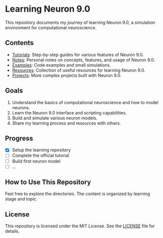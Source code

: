 # Learning Neuron 9.0

This repository documents my journey of learning Neuron 9.0, a simulation environment for computational neuroscience.

## Contents

- [Tutorials](tutorials/): Step-by-step guides for various features of Neuron 9.0.
- [Notes](notes/): Personal notes on concepts, features, and usage of Neuron 9.0.
- [Examples](examples/): Code examples and small simulations.
- [Resources](resources/): Collection of useful resources for learning Neuron 9.0.
- [Projects](projects/): More complex projects built with Neuron 9.0.

## Goals

1. Understand the basics of computational neuroscience and how to model neurons.
2. Learn the Neuron 9.0 interface and scripting capabilities.
3. Build and simulate various neuron models.
4. Share my learning process and resources with others.

## Progress

- [x] Setup the learning repository
- [ ] Complete the official tutorial
- [ ] Build first neuron model
- [ ] ...

## How to Use This Repository

Feel free to explore the directories. The content is organized by learning stage and topic.

## License

This repository is licensed under the MIT License. See the [LICENSE](LICENSE) file for details.

